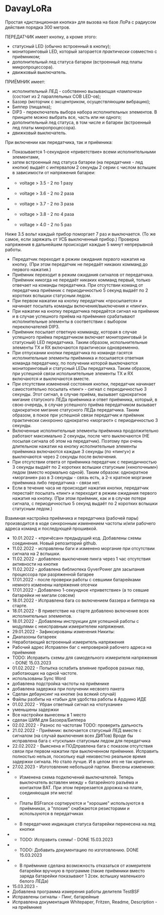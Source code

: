 # DavayLoRa

Простая «дистанционная кнопка» для вызова на базе ЛоРа с радиусом действия порядка 300 метров.

ПЕРЕДАТЧИК имеет кнопку, а кроме этого: 
- статусный LED (обычно встроенный в кнопку);
- мониторинговый LED, который загорается _практически_ совместно с приёмником;
- дополнительный лед статуса батареи (встроенный лед платы микропроцессора).
- движковый выключатель. 

ПРИЁМНИК имеет:
- исполнительный ЛЕД - собственно вызывающая «лампочка» (состоит из 2 параллельных COB LED-ов);
- Баззер (моторчик с эксцентриком, осуществляющим вибрацию);
- Биппер (пищалка);
- DIP3 - переключатель выбора набора исполнительных элементов. В принципе можно выбрать все, часть или ни одного;
- дополнительный лед статуса, в том числе и батареи (встроенный лед платы микропроцессора).
- движковый выключатель. 

При включении как передатчика, так и приёмника:
- Показывается 1-секундное «приветствие» всеми исполнительными элементами, 
- затем встроенный лед статуса батареи (на передатчике - лед кнопки) выдаёт с интервалом 2 секунды 2 серии с числом вспышек в зависимости от напряжения батареи:
- - voltage > 3.5 - 2 по 1 разу
- - voltage > 3.6 - 2 по 2 раза
- - voltage > 3.7 - 2 по 3 раза
- - voltage > 3.8 - 2 по 4 раза
- - voltage > 4.0 - 2 по 5 раз

Ниже 3.5 вольт каждый прибор поморгает 7 раз и выключается. 
(То же самое, если заряжать от УСБ выключенный прибор.)
Проверка напряжения в дальнейшем происходит каждые 5 минут непрерывной работы.

- Передатчик переходит в режим ожидания _первого_ нажатия на кнопку.
(При этом передатчик не передаёт никаких комманд до первого нажатия.)
- Приёмник переходит в режим ожидания сигналов от передатчика. 
Приёмник никогда не передаёт никаких комманд первый, только отвечает на команды передатчика.
При отсутствии команд от передатчика приёмник с периодичностью 5 секунд выдаёт по 2 коротких вспышки статусным ледом.
- При первом нажатии на кнопку передатчик «просыпается» и начинает посылать команды включения/выключения и «пинги».
- При нажатии на кнопку передатчика передаётся сигнал на приёмник и в случае успешного приёма на приёмнике
срабатывают исполнительные элементы в соответствии с выбором переключателей DIP3. 
- Приёмник посылает ответную комманду, которая в случае успешного приёма передатчиком включает мониторинговый (и статусный) LED передатчика.
Таким образом, испольнительные элементы TX и RX включаются практически одновременно.
- При отпускании кнопки передатчика по команде гасятся исполнительные элементы приёмника и посылается ответная команда
передатчику, по получении которой выключаются мониторинговый и статусный LEDы передатчика.
Таким образом, при успешной связи испольнительные элементы TX и RX включаются и выключаются вместе.
- При отсутствии изменений состояния кнопки, передатчик начинает самостоятельно посылать «пинг» - сигнал с периодичностью 3 секунды.
Этот сигнал, в случае приёма, вызывает однократное мигание статусного ЛЕДа приёмника и ответ приёмника,
который, в свою очередь, в случае успешного приёма передатчиком вызывает однократное мигание статусного ЛЕДа передатчика.
Таким образом, в покое при успешной связи передатчик и приёмник практически синхронно однократно «моргают» с 
периодичностью 3 секунды.
- Включенные исполнительные элементы приёмника продолжительно работают максимально 2 секунды, после чего выключаются
(НЕ посылая сигнала об этом на передатчик). Поэтому при очень длительном нажатии на кнопку исполнительные 
элементы приёмника включаются каждые 3 секунды (по «пингу») и выключаются через 2 секунды после включения.
- При отсутствии ответа от приёмника передатчик с периодичностью 3 секунды выдаёт по 2 коротких вспышки статусным («кнопочным») ледом
(вместо нормально одной).
Таким образом: однократное «моргание» раз в 3 секунды - связь есть, а 2-х кратное моргание приёмника либо передатчика - связи нет.
- Если в течение часа не происходит нажатия кнопки, передатчик перестаёт посылать «пинг» и переходит в режим ожидания первого нажатия на кнопку.
(При этом приёмник, как и в случае потери сигнала, с периодичностью 5 секунд выдаёт по 2 коротких вспышки статусным ледом.)  

Взаимная настройка приёмника и передатчика (рабочей пары) производится в коде синхронным изменением частоты и/или рабочего адреса команд и последующей прошивкой. 


- 10.01.2022  - 	«причёсан» предыдущий код. Добавлены схемы соединения. Новый репозиторий github.
- 11.02.2022	-	исправлены баги и изменено моргание при отсутствии сигнала на 2 вспышки. 
- 11.02.2022	-	добавлено выключение пинга через 1 час отсутствия активности на кнопке
- 11.02.2022	-	добавлена библиотека GyverPower для засыпания процессора при разряженной батарее
- 17.01.2022	-	после проверки работы с севшими батарейками немного изменены напряжения отсечки
- 17.01.2022	-	Добавлено 1-секундное «приветствие» (а то севшие батарейки не мигали совсем)
- 18.01.2022	-	Исправлена бага со включением баззера и биппера на старте.
- 18.01.2022	-	В приветствие на старте добавлено включение всех исполнительных элементов.
- 18.01.2022	-	Добавлены инструкции для успешной работы с модулями с неисправным измерителем напряжения.
- 29.01.2022    -   Зафиксированы изменения Никиты:
- Диапазоны батареек
- Неработающий встроенный измеритель напряжения
- Рабочий адрес
Исправлен баг с непроверкой рабочего адреса на приёмнике
- TODO: Исправить схемы для самодельного измерителя напряжения - DONE 15.03.2023
- 01.02.2022 - Попытка ослабить влияние приборов разных пар, работающих на одной частоте.
- использованы Sync Word
- добавлена подстройка частоты на приёмнике
- добавлена задержка при получении несвоего пакета
- Сделан дебаунсинг на кнопке (на всякий случай)
- Файлы разбиты на «табы» для удобства работы в Ардуино ИДЕ
- 01.02.2022  - Убран ответный сигнал на «потухание»
- уменьшены задержки
- Все настройки вынесены в 1 место
- сделан ШИМ для Баззера/Биппера
- 02.02.2022 - Разнос по частотам
TODO: проверить дальность
- 21.02.2022 - Приёмник: включается статусный ЛЕД вместе с сигналом (на случай выключения всех ДИПов)
Вроде бы исправлена бага с «тусклым» статусным ледом для передатчика
- 22.02.2022 - Выяснена и ПОДправлена бага с показом отсутствия связи при первом нажатии при выключенном приёмнике. Исправить полностью нельзя, поскольку ещё неизвестно реальное время задержки сигнала. Но стало лучше. И в целом это не так критично.
- 27.02.2023 - Изготовление небольшой партии. Внесены изменения:
- - Изменена схема подключений выключателей. Теперь выключатель вставлен между + батарейного разъёма и контактом BAT. При этом
перерезается дорожка на плате, соединяющая эти места!
- - Платы BSFrance сортируются и "хорошие" используются в приёмниках, а "плохие" снабжаются резисторами и используются в передатчиках
- - В передатчике индикация статуса батарейки перенесена на лед кнопки
- - TODO: Исправить схемы! - DONE 15.03.2023
- - TODO: Добавить документацию по изготовлению. DONE 15.03.2023
- -  В приёмнике сделана возможность отказаться от измерителя батарейки вручную в программе (такие приёмники вместо заряда батарейки показывают 1 2сек. вспышку маленького белого ЛЕДа)
- 15.03.2023 - 
 - Добавлена программа измерения работы делителя TestBSF
 - Исправлены сигналы - Пинг, батарейные
 - Исправлена документация Whitepaper, Fritzen, Readme, Description - на приёмнике

 
				